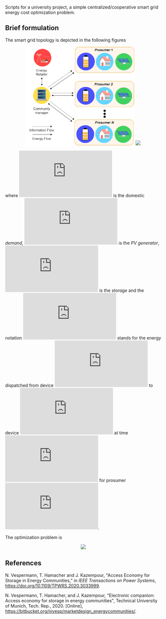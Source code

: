 Scripts for a university project, a simple centralized/cooperative smart grid energy cost optimization problem.

## Brief formulation
The smart grid topology is depicted in the following figures

<div align="center">
 <span align="left" style="{border: 10;}">
  <img src="img/schema.png" width=350 style="{margin-left: auto; margin-right: auto;}">
 </span>
 <span align="right" style="{border: 10;}>
  <img src="img/prosumer.png" width=350 style="{margin-left: auto; margin-right: auto;}>
 </span>
</div>

given the tensor of variables
 <div align="center">
  <img src="https://latex.codecogs.com/gif.latex?%5Cboldsymbol%7B%5CPhi%7D_%7Btn%7D%20%3D%20%5B%5Bp_%7Btn%7D%5E%7BR%20%5Cto%20D%7D%2C%20p_%7Btn%7D%5E%7BR%20%5Cto%20E%7D%2C%20p_%7Btn%7D%5E%7BS%20%5Cto%20D%7D%2C%20p_%7Btn%7D%5E%7BS%20%5Cto%20E%7D%2C%20p_%7Btn%7D%5E%7BS%20%5Cto%20R%7D%2C%20p_%7Btn%7D%5E%7BE%20%5Cto%20D%7D%2C%20p_%7Btn%7D%5E%7BE%20%5Cto%20R%7D%2C%20e_%7Btn%7D%5D%5D%20%5Cin%20%5Cmathbb%7BR%7D%5E%7B%5CPhi%20%5Ctimes%20T%20%5Ctimes%20N%7D">
 </div>
 
 where ![equation](https://latex.codecogs.com/gif.latex?%5Cinline%20D) is the domestic _demand_, ![equation](https://latex.codecogs.com/gif.latex?%5Cinline%20S) is the _PV generator_, ![equation](https://latex.codecogs.com/gif.latex?%5Cinline%20E) is the _storage_ and the notation ![equation](https://latex.codecogs.com/gif.latex?%5Cinline%20p_%7Btn%7D%5E%7BX%20%5Cto%20Y%7D) stands for the energy dispatched from device ![equation](https://latex.codecogs.com/gif.latex?%5Cinline%20X) to device ![equation](https://latex.codecogs.com/gif.latex?%5Cinline%20Y) at time ![equation](https://latex.codecogs.com/gif.latex?%5Cinline%20t) for prosumer ![equation](https://latex.codecogs.com/gif.latex?%5Cinline%20n).
 
The optimization problem is 

<div align="center">
  <img src="https://latex.codecogs.com/gif.latex?%5Cbegin%7Bcases%7D%20%5Cmin_%7B%5Cboldsymbol%7B%5CPhi%7D_%7Btn%7D%7D%7B%5Csum_%7Bt%7D%7B%7D%20%5CBig%28C_t%20%5Csum_%7Bn%7D%7B%7D%20%28p_%7Btn%7D%5E%7BR%20%5Cto%20D%7D%20&plus;%20p_%7Btn%7D%5E%7BR%20%5Cto%20E%7D%29%20-%20R_t%20%5Csum_%7Bn%7D%7B%7D%20%28p_%7Btn%7D%5E%7BS%20%5Cto%20R%7D%20&plus;%20p_%7Btn%7D%5E%7BE%20%5Cto%20R%7D%29%5CBig%29%7D%2C%20%5Cforall%20t%20%5C%20%5Cforall%20n%20%5C%5C%20p_%7Btn%7D%5E%7BS%20%5Cto%20D%7D%20&plus;%20p_%7Btn%7D%5E%7BS%20%5Cto%20E%7D%20&plus;%20p_%7Btn%7D%5E%7BS%20%5Cto%20R%7D%20%3D%20S_%7Btn%7D%2C%20%5C%20%5Cforall%20t%20%5C%20%5Cforall%20n%20%5C%5C%20p_%7Btn%7D%5E%7BS%20%5Cto%20D%7D%20&plus;%20p_%7Btn%7D%5E%7BE%20%5Cto%20D%7D%20&plus;%20p_%7Btn%7D%5E%7BR%20%5Cto%20D%7D%20%3D%20D_%7Bt%7D%2C%20%5C%20%5Cforall%20t%20%5C%20%5Cforall%20n%20%5C%5C%20e_%7Btn%7D%20%3D%20e_%7Bn%2Ct-1%7D%20&plus;%20%5Ceta%5E%7B%5Cuparrow%7D%28p_%7Btn%7D%5E%7BR%20%5Cto%20E%7D%20&plus;%20p_%7Btn%7D%5E%7BS%20%5Cto%20E%7D%29%20-%20%5Ceta%5E%7B%5Cdownarrow%7D%28p_%7Btn%7D%5E%7BE%20%5Cto%20D%7D%20&plus;%20p_%7Btn%7D%5E%7BE%20%5Cto%20R%7D%29%2C%20%5C%20%5Cforall%20n%5C%2C%20%5C%20%5Cforall%20t%20%5C%5C%20e_%7Btn%7D%20%3D%20E%5E%7B%5Ctext%7Binit%7D%7D%2C%20%5C%20%5Cforall%20n%5C%5C%20e_%7Btn%7D%20%5Cleq%20E%5E%7B%5Ctext%7Bmax%7D%7D%2C%20%5C%20%5Cforall%20t%20%5C%20%5Cforall%20n%20%5C%5C%20p_%7Btn%7D%5E%7BR%20%5Cto%20E%7D%20&plus;%20p_%7Btn%7D%5E%7BS%20%5Cto%20E%7D%20%5Cleq%20P%5E%7B%5Ctext%7Bmax%7D%7D%2C%20%5C%20%5Cforall%20t%20%5C%20%5Cforall%20n%20%5C%5C%20p_%7Btn%7D%5E%7BE%20%5Cto%20R%7D%20&plus;%20p_%7Btn%7D%5E%7BE%20%5Cto%20D%7D%20%5Cleq%20P%5E%7B%5Ctext%7Bmax%7D%7D%2C%20%5C%20%5Cforall%20t%20%5C%20%5Cforall%20n%20%5C%5C%20%5Cboldsymbol%7B%5CPhi%7D_%7Btn%7D%20%5Cgeq%20%5Cboldsymbol%7B0%7D%2C%20%5C%20%5Cforall%20t%20%5C%20%5Cforall%20n%20%5Cend%7Bcases%7D">
 </div>

## References

N. Vespermann, T. Hamacher and J. Kazempour, "Access Economy for Storage in Energy Communities," in _IEEE Transactions on Power Systems_, https://doi.org/10.1109/TPWRS.2020.3033999.

N. Vespermann, T. Hamacher, and J. Kazempour, "Electronic companion: Access economy for storage in energy communities", Technical
University of Munich, Tech. Rep., 2020. [Online], https://bitbucket.org/nivesp/marketdesign_energycommunities/.
